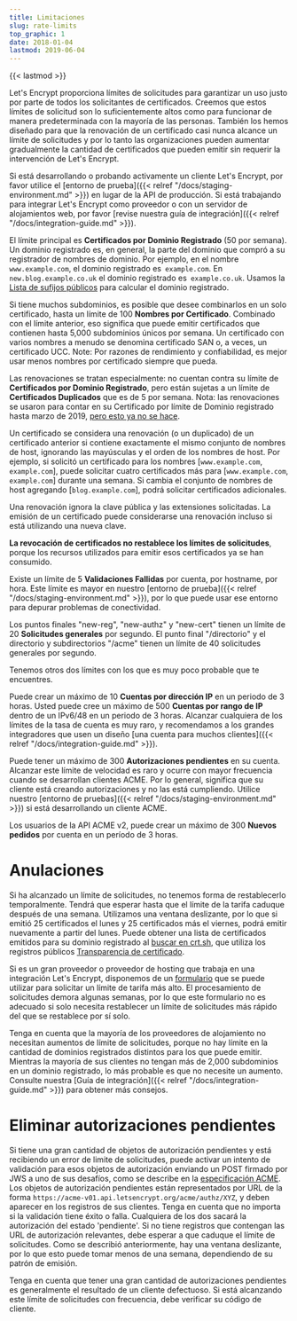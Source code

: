 ```yaml
---
title: Limitaciones
slug: rate-limits
top_graphic: 1
date: 2018-01-04
lastmod: 2019-06-04
---
```


{{< lastmod >}}

Let's Encrypt proporciona límites de solicitudes para garantizar un uso justo por parte de todos los solicitantes de certificados. Creemos que estos límites de solicitud son lo suficientemente altos como para funcionar de manera predeterminada con la mayoría de las personas. También los hemos diseñado para que la renovación de un certificado casi nunca alcance un límite de solicitudes y por lo tanto las organizaciones pueden aumentar gradualmente la cantidad de certificados que pueden emitir sin requerir la intervención de Let's Encrypt.

Si está desarrollando o probando activamente un cliente Let's Encrypt, por favor utilice el [entorno de prueba]({{< relref "/docs/staging-environment.md" >}}) en lugar de la API de producción.
Si está trabajando para integrar Let's Encrypt como proveedor o con un servidor de alojamientos web, por favor [revise nuestra guía de integración]({{< relref "/docs/integration-guide.md" >}}).

El límite principal es <a name="certificates-per-registered-domain"></a> **Certificados por Dominio Registrado** (50 por semana). Un dominio registrado es, en general, la parte del dominio que compró a su registrador de nombres de dominio. Por ejemplo, en el nombre `www.example.com`, el dominio registrado es` example.com`. En `new.blog.example.co.uk` el dominio registrado es` example.co.uk`. Usamos la [Lista de sufijos públicos](https://publicsuffix.org) para calcular el dominio registrado.

Si tiene muchos subdominios, es posible que desee combinarlos en un solo certificado, hasta un límite de 100 <a name="names-per-certificate"></a>**Nombres por Certificado**. Combinado con el límite anterior, eso significa que puede emitir certificados que contienen hasta 5,000 subdominios únicos por semana. Un certificado con varios nombres a menudo se denomina certificado SAN o, a veces, un certificado UCC. Note: Por razones de rendimiento y confiabilidad, es mejor usar menos nombres por certificado siempre que pueda.

Las renovaciones se tratan especialmente: no cuentan contra su límite de **Certificados por Dominio Registrado**, pero están sujetas a un límite de **Certificados Duplicados** que es de 5 por semana. Nota: las renovaciones se usaron para contar en su Certificado por límite de Dominio registrado hasta marzo de 2019, [pero esto ya no se hace](https://community.letsencrypt.org/t/rate-limits-fixing-certs-per-name-rate-limit-order-of-operations-gotcha/88189).

Un certificado se considera una renovación (o un duplicado) de un certificado anterior si contiene exactamente el mismo conjunto de nombres de host, ignorando las mayúsculas y el orden de los nombres de host. Por ejemplo, si solicitó un certificado para los nombres
[`www.example.com`,` example.com`], puede solicitar cuatro certificados más para [`www.example.com`,` example.com`] durante una semana. Si cambia el conjunto de nombres de host agregando [`blog.example.com`], podrá solicitar certificados adicionales.

Una renovación ignora la clave pública y las extensiones solicitadas. La emisión de un certificado puede considerarse una renovación incluso si está utilizando una nueva clave.

**La revocación de certificados no restablece los límites de solicitudes**, porque los recursos utilizados para emitir esos certificados ya se han consumido.

Existe un límite de 5 <a name="failed-validations"></a> **Validaciones Fallidas** por cuenta, por hostname, por hora. Este límite es mayor en nuestro [entorno de prueba]({{< relref "/docs/staging-environment.md" >}}), por lo que puede usar ese entorno para depurar problemas de conectividad.

Los puntos finales "new-reg", "new-authz" y "new-cert" tienen un límite de 20 <a name="overall-requests"></a> **Solicitudes generales**  por segundo. El punto final "/directorio" y el directorio y subdirectorios "/acme" tienen un límite de 40 solicitudes generales por segundo.

Tenemos otros dos límites con los que es muy poco probable que te encuentres.

Puede crear un máximo de 10 <a name="accounts-per-ip-address"></a> **Cuentas por dirección IP** en un periodo de 3 horas. Usted puede
cree un máximo de 500 **Cuentas por rango de IP** dentro de un IPv6/48 en un periodo de 3 horas. Alcanzar cualquiera de los límites de la tasa de cuenta es muy raro, y recomendamos a los grandes integradores que usen un diseño [una cuenta para muchos clientes]({{< relref "/docs/integration-guide.md" >}}).

Puede tener un máximo de 300 <a name="pending-authorizations"> </a> **Autorizaciones pendientes** en su cuenta. Alcanzar este límite de velocidad es raro y ocurre con mayor frecuencia cuando se desarrollan clientes ACME. Por lo general, significa que su cliente está creando autorizaciones y no las está cumpliendo. Utilice nuestro [entorno de pruebas]({{< relref "/docs/staging-environment.md" >}}) si está desarrollando un cliente ACME.

Los usuarios de la API ACME v2, puede crear un máximo de 300 <a name="new-orders"> </a> **Nuevos pedidos** por cuenta en un período de 3 horas.

# <a name="overrides"></a>Anulaciones

Si ha alcanzado un límite de solicitudes, no tenemos forma de restablecerlo temporalmente. Tendrá que esperar hasta que el límite de la tarifa caduque después de una semana. Utilizamos una ventana deslizante, por lo que si emitió 25 certificados el lunes y 25 certificados más el viernes, podrá emitir nuevamente a partir del lunes. Puede obtener una lista de certificados emitidos para su dominio registrado al [buscar en crt.sh](https://crt.sh), que utiliza los registros públicos [Transparencia de certificado](https://www.certificate-transparency.org).

Si es un gran proveedor o proveedor de hosting que trabaja en una integración Let's Encrypt, disponemos de un 
[formulario](https://goo.gl/forms/plqRgFVnZbdGhE9n1) que se puede utilizar para solicitar un límite de tarifa más alto. El procesamiento de solicitudes demora algunas semanas, por lo que este formulario no es adecuado si solo necesita restablecer un límite de solicitudes más rápido del que se restablece por sí solo.

Tenga en cuenta que la mayoría de los proveedores de alojamiento no necesitan aumentos de límite de solicitudes, porque no hay límite en la cantidad de dominios registrados distintos para los que puede emitir. Mientras la mayoría de sus clientes no tengan más de 2,000 subdominios en un dominio registrado, lo más probable es que no necesite un aumento. Consulte nuestra [Guía de integración]({{< relref "/docs/integration-guide.md" >}}) para obtener más consejos.

# <a name="clearing-pending"></a>Eliminar autorizaciones pendientes

Si tiene una gran cantidad de objetos de autorización pendientes y está recibiendo un error de limite de solicitudes, puede activar un intento de validación para esos objetos de autorización enviando un POST firmado por JWS a uno de sus desafíos, como se describe en la [especificación ACME]( https://github.com/ietf-wg-acme/acme/blob/master/draft-ietf-acme-acme.md#responding-to-challenges).
Los objetos de autorización pendientes están representados por URL de la forma `https://acme-v01.api.letsencrypt.org/acme/authz/XYZ`, y deben aparecer en los registros de sus clientes. Tenga en cuenta que no importa si la validación tiene éxito o falla.
Cualquiera de los dos sacará la autorización del estado 'pendiente'. Si no tiene registros que contengan las URL de autorización relevantes, debe esperar a que caduque el límite de solicitudes. Como se describió anteriormente, hay una ventana deslizante, por lo que esto puede tomar menos de una semana, dependiendo de su patrón de emisión.

Tenga en cuenta que tener una gran cantidad de autorizaciones pendientes es generalmente el resultado de un cliente defectuoso. Si está alcanzando este límite de solicitudes con frecuencia, debe verificar su código de cliente.

